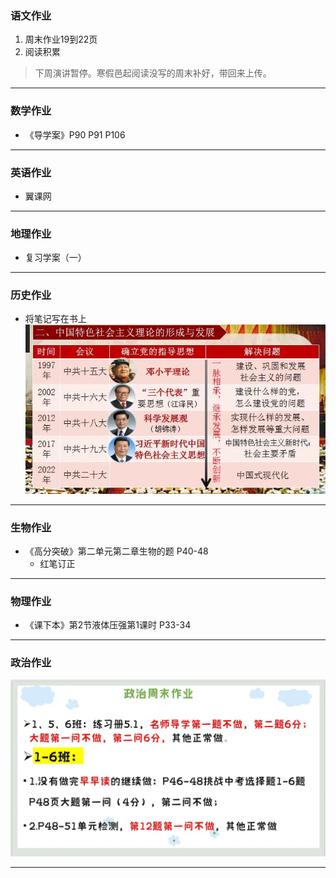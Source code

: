 ### 语文作业
1. 周末作业19到22页
2. 阅读积累
> 下周演讲暂停。寒假邑起阅读没写的周末补好，带回来上传。
---

### 数学作业
* 《导学案》P90 P91 P106
---

### 英语作业
* 翼课网
---

### 地理作业
* 复习学案（一）
---

### 历史作业
* 将笔记写在书上
![hw](./_images/7h.webp)
---

### 生物作业
* 《高分突破》第二单元第二章生物的题 P40-48
    * 红笔订正
---

### 物理作业
* 《课下本》第2节液体压强第1课时 P33-34
---

### 政治作业
![hw](./_images/7p.webp)

---
